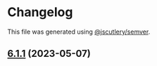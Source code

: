 # Changelog

This file was generated using [@jscutlery/semver](https://github.com/jscutlery/semver).

## [6.1.1](https://github.com/khalilou88/jnxplus/compare/nx-boot-maven-6.1.0...nx-boot-maven-6.1.1) (2023-05-07)

